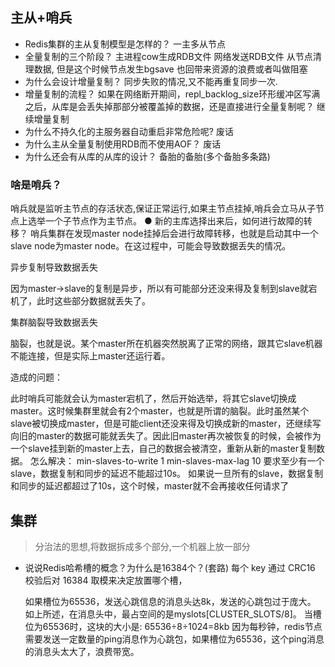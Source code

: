 ## 主从+哨兵

- Redis集群的主从复制模型是怎样的？
一主多从节点
- 全量复制的三个阶段？
主进程cow生成RDB文件
网络发送RDB文件
从节点清理数据, 但是这个时候节点发生bgsave 也回带来资源的浪费或者叫做阻塞
- 为什么会设计增量复制？
同步失败的情况,又不能再重复同步一次.
- 增量复制的流程？ 如果在网络断开期间，repl_backlog_size环形缓冲区写满之后，从库是会丢失掉那部分被覆盖掉的数据，还是直接进行全量复制呢？
继续增量复制
- 为什么不持久化的主服务器自动重启非常危险呢?
废话
- 为什么主从全量复制使用RDB而不使用AOF？
废话
- 为什么还会有从库的从库的设计？
备胎的备胎(多个备胎多条路)

### 啥是哨兵？
哨兵就是监听主节点的存活状态,保证正常运行,如果主节点挂掉,哨兵会立马从子节点上选举一个子节点作为主节点。
● 新的主库选择出来后，如何进行故障的转移？
哨兵集群在发现master node挂掉后会进行故障转移，也就是启动其中一个slave node为master node。在这过程中，可能会导致数据丢失的情况。

异步复制导致数据丢失

因为master->slave的复制是异步，所以有可能部分还没来得及复制到slave就宕机了，此时这些部分数据就丢失了。

集群脑裂导致数据丢失

脑裂，也就是说。某个master所在机器突然脱离了正常的网络，跟其它slave机器不能连接，但是实际上master还运行着。

造成的问题：

此时哨兵可能就会认为master宕机了，然后开始选举，将其它slave切换成master。这时候集群里就会有2个master，也就是所谓的脑裂。此时虽然某个slave被切换成master，但是可能client还没来得及切换成新的master，还继续写向旧的master的数据可能就丢失了。因此旧master再次被恢复的时候，会被作为一个slave挂到新的master上去，自己的数据会被清空，重新从新的master复制数据。
怎么解决：
min-slaves-to-write 1
min-slaves-max-lag 10
要求至少有一个slave，数据复制和同步的延迟不能超过10s。
如果说一旦所有的slave，数据复制和同步的延迟都超过了10s，这个时候，master就不会再接收任何请求了

## 集群
> 分治法的思想,将数据拆成多个部分,一个机器上放一部分
- 说说Redis哈希槽的概念？为什么是16384个？(套路)
  每个 key 通过 CRC16 校验后对 16384 取模来决定放置哪个槽，
  
  如果槽位为65536，发送心跳信息的消息头达8k，发送的心跳包过于庞大。
  如上所述，在消息头中，最占空间的是myslots[CLUSTER_SLOTS/8]。
  当槽位为65536时，这块的大小是:
  65536÷8÷1024=8kb
  因为每秒钟，redis节点需要发送一定数量的ping消息作为心跳包，如果槽位为65536，这个ping消息的消息头太大了，浪费带宽。
  

